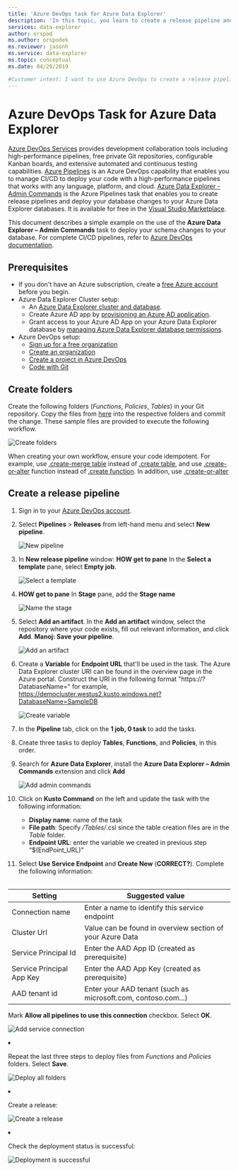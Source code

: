 ```yaml
---
title: 'Azure DevOps task for Azure Data Explorer'
description: 'In this topic, you learn to create a release pipeline and deploy'
services: data-explorer
author: orspod
ms.author: orspodek
ms.reviewer: jasonh
ms.service: data-explorer
ms.topic: conceptual
ms.date: 04/29/2019

#Customer intent: I want to use Azure DevOps to create a release pipeline and deploy
---
```


# Azure DevOps Task for Azure Data Explorer

[Azure DevOps Services](https://azure.microsoft.com/services/devops/) provides development collaboration tools including high-performance pipelines, free private Git repositories, configurable Kanban boards, and extensive automated and continuous testing capabilities. [Azure Pipelines](https://azure.microsoft.com/services/devops/pipelines/) is an Azure DevOps capability that enables you to manage CI/CD to deploy your code with a high-performance pipelines that works with any language, platform, and cloud.
[Azure Data Explorer - Admin Commands](https://marketplace.visualstudio.com/items?itemName=Azure-Kusto.PublishToADX) is the Azure Pipelines task that enables you to create release pipelines and deploy your database changes to your Azure Data Explorer databases. It is available for free in the [Visual Studio Marketplace](https://marketplace.visualstudio.com/).

This document describes a simple example on the use of the **Azure Data Explorer – Admin Commands** task to deploy your schema changes to your database. For complete CI/CD pipelines, refer to [Azure DevOps documentation](/azure/devops/user-guide/what-is-azure-devops?view=azure-devops#vsts).

## Prerequisites

* If you don't have an Azure subscription, create a [free Azure account](https://azure.microsoft.com/free/) before you begin.
* Azure Data Explorer Cluster setup:
    * An [Azure Data Explorer cluster and database](/azure/data-explorer/create-cluster-database-portal).
    * Create Azure AD app by [provisioning an Azure AD application](/azure/kusto/management/access-control/how-to-provision-aad-app).
    * Grant access to your Azure AD App on your Azure Data Explorer database by [managing Azure Data Explorer database permissions](/azure/data-explorer/manage-database-permissions).
* Azure DevOps setup:
    * [Sign up for a free organization](/azure/devops/user-guide/sign-up-invite-teammates?view=azure-devops)
    * [Create an organization](/azure/devops/organizations/accounts/create-organization?view=azure-devops)
    * [Create a project in Azure DevOps](/azure/devops/organizations/projects/create-project?view=azure-devops)
    * [Code with Git](/azure/devops/user-guide/code-with-git?view=azure-devops)

## Create folders

Create the following folders (*Functions*, *Policies*, *Tables*) in your Git repository. Copy the files from [here](https://github.com/Azure/azure-kusto-docs-samples/tree/master/DevOps_release_pipeline) into the respective folders and commit the change. These sample files are provided to execute the following workflow. 

![Create folders](media/devops/create-folders.png)

When creating your own workflow, ensure your code idempotent. For example, use [.create-merge table](/azure/kusto/management/tables#create-merge-tables) instead of [.create table](/azure/kusto/management/tables#create-table), and use [.create-or-alter](/azure/kusto/management/functions#create-or-alter-function) function instead of [.create function](/azure/kusto/management/functions#create-function). In addition, use [.create-or-alter]() <table command to update the ingestion mappings.>

## Create a release pipeline 

1. Sign in to your [Azure DevOps account](https://dev.azure.com/).
1. Select **Pipelines** > **Releases** from left-hand menu and select **New pipeline**.

    ![New pipeline](media/devops/new-pipeline.png)

1. In **New release pipeline** window: **HOW get to pane** In the **Select a template** pane, select **Empty job**.

     ![Select a template](media/devops/select-template.png)

1. **HOW get to pane** In **Stage** pane, add the **Stage name**

    ![Name the stage](media/devops/stage-name.png)

1. Select **Add an artifact**. In the **Add an artifact** window, select the repository where your code exists, fill out relevant information, and click **Add**. **Manoj: Save your pipeline**.

    ![Add an artifact](media/devops/add-artifact.png)

1. Create a **Variable** for **Endpoint URL** that'll be used in the task. The Azure Data Explorer cluster URI can be found in the overview page in the Azure portal. Construct the URI in the following format "https://<cluster URI>?DatabaseName=<DBName>" for example, https://democluster.westus2.kusto.windows.net?DatabaseName=SampleDB

    ![Create variable](media/devops/create-variable.png)

1. In the **Pipeline** tab, click on the **1 job, 0 task** to add the tasks.

1. Create three tasks to deploy **Tables**, **Functions**, and **Policies**, in this order.

1. Search for **Azure Data Explorer**, install the **Azure Data Explorer – Admin Commands** extension and click **Add**

     ![Add admin commands](media/devops/add-admin-commands.png)

1. Click on **Kusto Command** on the left and update the task with the following information:
    * **Display name**: name of the task
    * **File path**: Specify */Tables/*.csl since the table creation files are in the *Table* folder.
    * **Endpoint URL**: enter the variable we created in previous step “$(EndPoint_URL)”

1. Select **Use Service Endpoint** and **Create New** (**CORRECT?**). Complete the following information:

    |Setting  |Suggested value  |
    |---------|---------|
    |Connection name     |    Enter a name to identify this service endpoint     |
    |Cluster Url    |    Value can be found in overview section of your Azure Data     |  Explorer cluster in the Azure portal
    |Service Principal Id    |    Enter the AAD App ID (created as prerequisite)     |
    |Service Principal App Key     |    Enter the AAD App Key (created as prerequisite)    |
    |AAD tenant id    |      Enter your AAD tenant (such as microsoft.com, contoso.com...)    |

    Mark **Allow all pipelines to use this connection** checkbox. Select **OK**.

    ![Add service connection](media/devops/add-service-connection.png)

1. Repeat the last three steps to deploy files from *Functions* and *Policies* folders. Select **Save**.

    ![Deploy all folders](media/devops/deploy-all-folders.png)

1. Create a release:

    ![Create a release](media/devops/create-release.png)

1. Check the deployment status is successful:

    ![Deployment is successful](media/devops/deployment-successful.png)